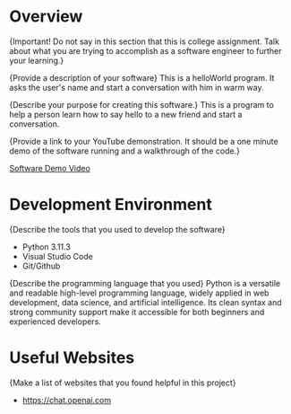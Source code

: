 # Overview

{Important!  Do not say in this section that this is college assignment.  Talk about what you are trying to accomplish as a software engineer to further your learning.}

{Provide a description of your software}
This is a helloWorld program. It asks the user's name and start a conversation with him in warm way.

{Describe your purpose for creating this software.}
This is a program to help a person learn how to say hello to a new friend and start a conversation.

{Provide a link to your YouTube demonstration.  It should be a one minute demo of the software running and a walkthrough of the code.}

[Software Demo Video](http://youtube.link.goes.here)

# Development Environment

{Describe the tools that you used to develop the software}
* Python 3.11.3
* Visual Studio Code
* Git/Github

{Describe the programming language that you used}
Python is a versatile and readable high-level programming language, widely applied in web development, data science, and artificial intelligence. Its clean syntax and strong community support make it accessible for both beginners and experienced developers.

# Useful Websites

{Make a list of websites that you found helpful in this project}
* https://chat.openai.com
